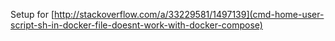Setup for [http://stackoverflow.com/a/33229581/1497139](cmd-home-user-script-sh-in-docker-file-doesnt-work-with-docker-compose)